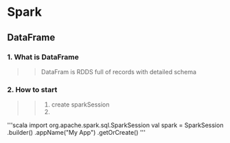 # Spark
## DataFrame
### 1. What is DataFrame
>> DataFram is RDDS full of records with detailed schema
### 2. How to start
>> 1. create sparkSession
>> 2.
 '''scala
	import org.apache.spark.sql.SparkSession
	val spark = SparkSession
	.builder()
	.appName("My App")
	.getOrCreate()
'''
